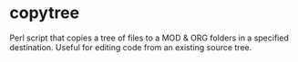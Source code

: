 copytree
========

Perl script that copies a tree of files to a MOD &amp; ORG folders in a specified destination. Useful for editing code from an existing source tree.
